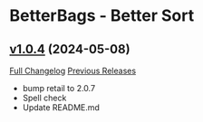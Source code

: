 # BetterBags - Better Sort

## [v1.0.4](https://github.com/Krealle/BetterBags_BetterSort/tree/v1.0.4) (2024-05-08)
[Full Changelog](https://github.com/Krealle/BetterBags_BetterSort/compare/v1.0.3...v1.0.4) [Previous Releases](https://github.com/Krealle/BetterBags_BetterSort/releases)

- bump retail to 2.0.7  
- Spell check  
- Update README.md  